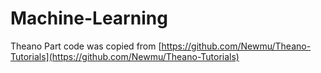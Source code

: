 # Machine-Learning

Theano Part code was copied from [https://github.com/Newmu/Theano-Tutorials](https://github.com/Newmu/Theano-Tutorials)
